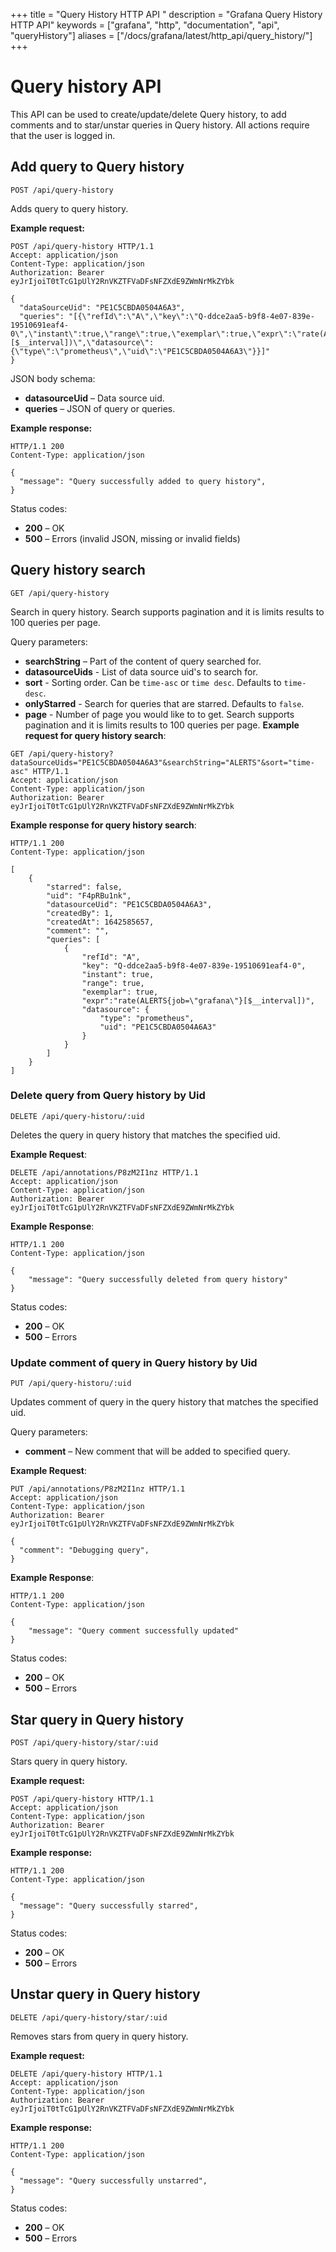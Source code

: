 +++
title = "Query History HTTP API "
description = "Grafana Query History HTTP API"
keywords = ["grafana", "http", "documentation", "api", "queryHistory"]
aliases = ["/docs/grafana/latest/http_api/query_history/"]
+++

# Query history API

This API can be used to create/update/delete Query history, to add comments and to star/unstar queries in Query history. All actions require that the user is logged in.

## Add query to Query history

`POST /api/query-history`

Adds query to query history.

**Example request:**

```http
POST /api/query-history HTTP/1.1
Accept: application/json
Content-Type: application/json
Authorization: Bearer eyJrIjoiT0tTcG1pUlY2RnVKZTFVaDFsNFZXdE9ZWmNrMkZYbk

{
  "dataSourceUid": "PE1C5CBDA0504A6A3",
  "queries": "[{\"refId\":\"A\",\"key\":\"Q-ddce2aa5-b9f8-4e07-839e-19510691eaf4-0\",\"instant\":true,\"range\":true,\"exemplar\":true,\"expr\":\"rate(ALERTS{job=\\\"grafana\\\"}[$__interval])\",\"datasource\":{\"type\":\"prometheus\",\"uid\":\"PE1C5CBDA0504A6A3\"}}]"
}
```

JSON body schema:

- **datasourceUid** – Data source uid.
- **queries** – JSON of query or queries.

**Example response:**

```http
HTTP/1.1 200
Content-Type: application/json

{
  "message": "Query successfully added to query history",
}
```

Status codes:

- **200** – OK
- **500** – Errors (invalid JSON, missing or invalid fields)

## Query history search

`GET /api/query-history`

Search in query history. Search supports pagination and it is limits results to 100 queries per page.

Query parameters:

- **searchString** – Part of the content of query searched for.
- **datasourceUids** - List of data source uid's to search for.
- **sort** - Sorting order. Can be `time-asc` or `time desc`. Defaults to `time-desc`.
- **onlyStarred** - Search for queries that are starred. Defaults to `false`.
- **page** - Number of page you would like to to get. Search supports pagination and it is limits results to 100 queries per page.
  **Example request for query history search**:

```http
GET /api/query-history?dataSourceUids="PE1C5CBDA0504A6A3"&searchString="ALERTS"&sort="time-asc" HTTP/1.1
Accept: application/json
Content-Type: application/json
Authorization: Bearer eyJrIjoiT0tTcG1pUlY2RnVKZTFVaDFsNFZXdE9ZWmNrMkZYbk
```

**Example response for query history search**:

```http
HTTP/1.1 200
Content-Type: application/json

[
    {
        "starred": false,
        "uid": "F4pRBu1nk",
        "datasourceUid": "PE1C5CBDA0504A6A3",
        "createdBy": 1,
        "createdAt": 1642585657,
        "comment": "",
        "queries": [
            {
                "refId": "A",
                "key": "Q-ddce2aa5-b9f8-4e07-839e-19510691eaf4-0",
                "instant": true,
                "range": true,
                "exemplar": true,
                "expr":"rate(ALERTS{job=\"grafana\"}[$__interval])",
                "datasource": {
                    "type": "prometheus",
                    "uid": "PE1C5CBDA0504A6A3"
                }
            }
        ]
    }
]
```

### Delete query from Query history by Uid

`DELETE /api/query-historu/:uid`

Deletes the query in query history that matches the specified uid.

**Example Request**:

```http
DELETE /api/annotations/P8zM2I1nz HTTP/1.1
Accept: application/json
Content-Type: application/json
Authorization: Bearer eyJrIjoiT0tTcG1pUlY2RnVKZTFVaDFsNFZXdE9ZWmNrMkZYbk
```

**Example Response**:

```http
HTTP/1.1 200
Content-Type: application/json

{
    "message": "Query successfully deleted from query history"
}
```

Status codes:

- **200** – OK
- **500** – Errors

### Update comment of query in Query history by Uid

`PUT /api/query-historu/:uid`

Updates comment of query in the query history that matches the specified uid.

Query parameters:

- **comment** – New comment that will be added to specified query.

**Example Request**:

```http
PUT /api/annotations/P8zM2I1nz HTTP/1.1
Accept: application/json
Content-Type: application/json
Authorization: Bearer eyJrIjoiT0tTcG1pUlY2RnVKZTFVaDFsNFZXdE9ZWmNrMkZYbk

{
  "comment": "Debugging query",
}
```

**Example Response**:

```http
HTTP/1.1 200
Content-Type: application/json

{
    "message": "Query comment successfully updated"
}
```

Status codes:

- **200** – OK
- **500** – Errors

## Star query in Query history

`POST /api/query-history/star/:uid`

Stars query in query history.

**Example request:**

```http
POST /api/query-history HTTP/1.1
Accept: application/json
Content-Type: application/json
Authorization: Bearer eyJrIjoiT0tTcG1pUlY2RnVKZTFVaDFsNFZXdE9ZWmNrMkZYbk
```

**Example response:**

```http
HTTP/1.1 200
Content-Type: application/json

{
  "message": "Query successfully starred",
}
```

Status codes:

- **200** – OK
- **500** – Errors

## Unstar query in Query history

`DELETE /api/query-history/star/:uid`

Removes stars from query in query history.

**Example request:**

```http
DELETE /api/query-history HTTP/1.1
Accept: application/json
Content-Type: application/json
Authorization: Bearer eyJrIjoiT0tTcG1pUlY2RnVKZTFVaDFsNFZXdE9ZWmNrMkZYbk
```

**Example response:**

```http
HTTP/1.1 200
Content-Type: application/json

{
  "message": "Query successfully unstarred",
}
```

Status codes:

- **200** – OK
- **500** – Errors

